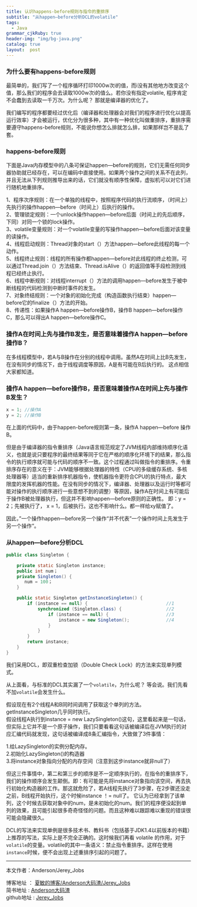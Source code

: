 ```yaml
---
title: 认识happens-before规则与指令的重排序
subtitle: "从happen—before分析DCL的volatile"
tags:
  - Java
grammar_cjkRuby: true
header-img: "img/bg-java.png"
catalog: true
layout:  post
---
```


### 为什么要有happens-before规则
最简单的，我们写了一个程序循环打印1000w次i的值，而i没有其他地方改变这个值，那么我们的程序会去读取1000w次i的值么。若你没有指定volatile, 程序肯定不会蠢到去读取一千万次。为什么呢？ 那就是编译器的优化了。<br>

我们编写的程序都要经过优化后（编译器和处理器会对我们的程序进行优化以提高运行效率）才会被运行，优化分为很多种，其中有一种优化叫做重排序，重排序需要遵守happens-before规则，不能说你想怎么排就怎么排，如果那样岂不是乱了套。

### happens-before规则
下面是Java内存模型中的八条可保证happen—before的规则，它们无需任何同步器协助就已经存在，可以在编码中直接使用。如果两个操作之间的关系不在此列，并且无法从下列规则推导出来的话，它们就没有顺序性保障，虚拟机可以对它们进行随机地重排序。

1、程序次序规则：在一个单独的线程中，按照程序代码的执行流顺序，（时间上）先执行的操作happen—before（时间上）后执行的操作。<br>
2、管理锁定规则：一个unlock操作happen—before后面（时间上的先后顺序，下同）对同一个锁的lock操作。<br>
3、volatile变量规则：对一个volatile变量的写操作happen—before后面对该变量的读操作。<br>
4、线程启动规则：Thread对象的start（）方法happen—before此线程的每一个动作。<br>
5、线程终止规则：线程的所有操作都happen—before对此线程的终止检测，可以通过Thread.join（）方法结束、Thread.isAlive（）的返回值等手段检测到线程已经终止执行。<br>
6、线程中断规则：对线程interrupt（）方法的调用happen—before发生于被中断线程的代码检测到中断时事件的发生。<br>
7、对象终结规则：一个对象的初始化完成（构造函数执行结束）happen—before它的finalize（）方法的开始。<br>
8、传递性：如果操作A happen—before操作B，操作B happen—before操作C，那么可以得出A happen—before操作C。

### 操作A在时间上先与操作B发生，是否意味着操作A happen—before操作B？

在多线程模型中，若A与B操作在分别的线程中调用。虽然A在时间上比B先发生，在没有同步的情况下，由于线程调度等原因，A是有可能在B后执行的。 这点相信大家都知道。

### 操作A happen—before操作B，是否意味着操作A在时间上先与操作B发生？

``` java
x = 1; //操作A
y = 2; //操作B
```

在上面的代码中，由于happen-before规则第一条，操作A happen—before 操作B。

但是由于编译器的指令重排序（Java语言规范规定了JVM线程内部维持顺序化语义，也就是说只要程序的最终结果等同于它在严格的顺序化环境下的结果，那么指令的执行顺序就可能与代码的顺序不一致。这个过程通过叫做指令的重排序。令重排序存在的意义在于：JVM能够根据处理器的特性（CPU的多级缓存系统、多核处理器等）适当的重新排序机器指令，使机器指令更符合CPU的执行特点，最大限度的发挥机器的性能。在没有同步的情况下，编译器、处理器以及运行时等都可能对操作的执行顺序进行一些意想不到的调整）等原因，操作A在时间上有可能后于操作B被处理器执行，但这并不影响happen—before原则的正确性。
即：y = 2；先被执行了， x = 1，后被执行。这也不影响什么。都一样给xy赋值了。

 因此，”一个操作happen—before另一个操作“并不代表”一个操作时间上先发生于另一个操作“。


### 从happen—before分析DCL

``` java
public class Singleton {

    private static Singleton instance;
    public int num；
    private Singleton() {
       num = 100；
    }

    public static Singleton getInstanceSingleton() {
        if (instance == null) {                              //1
            synchronized (Singleton.class) {                 //2
                if (instance == null) {                      //3
                    instance = new Singleton();              //4
                }
            }
        }
        return instance;
    }
}
```

我们采用DCL，即双重检查加锁（Double Check Lock）的方法来实现单列模式。

从上面看，与标准的DCL其实漏了一个`volatile`，为什么呢？ 等会说。我们先看不加`volatile`会发生什么。

假设现在有2个线程A和B同时间调用了获取这个单列的方法。getInstanceSingleton几乎同时执行。<br>
假设线程A执行到instance = new LazySingleton()这句，这里看起来是一句话，但实际上它并不是一个原子操作，我们只要看看这句话被编译后在JVM执行的对应汇编代码就发现，这句话被编译成8条汇编指令，大致做了3件事情：

1.给LazySingleton的实例分配内存。<br>
2.初始化LazySingleton()的构造器 <br>
3.将instance对象指向分配的内存空间（注意到这步instance就非null了）<br>

但这三件事情中，第二和第三步的顺序是不一定顺序执行的，在指令的重排序下，我们的操作顺序会发生颠倒。即：有可能是先将instance对象指向该空间，再去执行初始化构造器的工作。那这就危险了，若A线程先执行了3步骤，在2步骤还没走之前，B线程开始执行，这个时候instance ！= null了。 它认为已经拿到了该单列，这个时候去获取对象中的num，是未初始化的num。我们的程序便没起到单列的效果，且可能引起很多奇奇怪怪的问题。而且这种难以跟踪难以重现的错误很可能会隐藏很久。

DCL的写法来实现单例是很多技术书、教科书（包括基于JDK1.4以前版本的书籍）上推荐的写法，实际上是不完全正确的。这时候我们再看 volatile 的作用，对于`volatile`的变量。volatile的其中一条语义：禁止指令重排序。这样在使用`instance`时候，便不会出现上述重排序引起的问题了。



----------
本文作者：Anderson/Jerey_Jobs

博客地址   ： [夏敏的博客/Anderson大码渣/Jerey_Jobs][1] <br>
简书地址   :  [Anderson大码渣][2] <br>
github地址 :  [Jerey_Jobs][4]



[1]: http://jerey.cn/
[2]: http://www.jianshu.com/users/016a5ba708a0/latest_articles
[3]: http://blog.csdn.net/jerey_jobs
[4]: https://github.com/Jerey-Jobs
